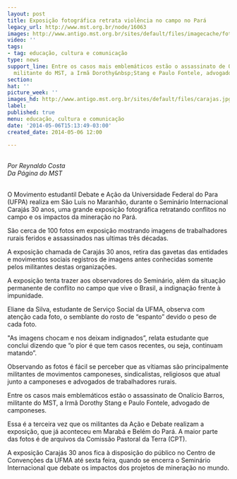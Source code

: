 ```yaml
---
layout: post
title: Exposição fotográfica retrata violência no campo no Pará
legacy_url: http://www.mst.org.br/node/16063
images: http://www.antigo.mst.org.br/sites/default/files/imagecache/foto_destaque/carajas.jpg
video: ''
tags:
- tag: educação, cultura e comunicação
type: news
support_line: Entre os casos mais emblemáticos estão o assassinato de Onalício Barros,
  militante do MST, a Irmã Dorothy&nbsp;Stang e Paulo Fontele, advogado de camponeses.
section: 
hat: ''
picture_week: ''
images_hd: http://www.antigo.mst.org.br/sites/default/files/carajas.jpg
label: 
published: true
menu: educação, cultura e comunicação
date: '2014-05-06T15:13:49-03:00'
created_date: 2014-05-06 12:00

---
```

<p><br><em>Por Reynaldo Costa<br>Da Página do MST</em><br>&nbsp;</p><p>O Movimento estudantil Debate e Ação da Universidade Federal do Para (UFPA) realiza em São Luís no Maranhão, durante o Seminário Internacional Carajás 30 anos, uma grande exposição fotográfica retratando conflitos no campo e os impactos da mineração no Pará.</p><p>São cerca de 100 fotos em exposição mostrando imagens de trabalhadores rurais feridos e assassinados nas ultimas três décadas.</p><p>A exposição chamada de Carajás 30 anos, retira das gavetas das entidades e movimentos sociais registros de imagens antes conhecidas somente pelos militantes destas organizações.</p><p>A exposição tenta trazer aos observadores do Seminário, além da situação permanente de conflito no campo que vive o Brasil, a indignação frente à impunidade.</p><p>Eliane da Silva, estudante de Serviço Social da UFMA, observa com atenção cada foto, o semblante do rosto de “espanto” devido o peso de cada foto.</p><p>"As imagens chocam e nos deixam indignados”, relata estudante que conclui dizendo que “o pior é que tem casos recentes, ou seja, continuam matando”.</p><p>Observando as fotos é fácil se perceber que as vítiamas são principalmente militantes de movimentos camponeses, sindicalistas, religiosos que atual junto a camponeses e advogados de trabalhadores rurais.&nbsp;</p><p>Entre os casos mais emblemáticos estão o assassinato de Onalício Barros, militante do MST, a Irmã Dorothy&nbsp;Stang e Paulo Fontele, advogado de camponeses.</p><p>Essa é a terceira vez que os militantes da Ação e Debate realizam a exposição, que já aconteceu em Marabá e Belém do Pará. A maior parte das fotos é de arquivos da Comissão Pastoral da Terra (CPT).</p><p>A exposição Carajás 30 anos fica à disposição do público no Centro de Convenções da UFMA até sexta feira, quando se encerra o Seminário Internacional que debate os impactos dos projetos de mineração no mundo.<br>&nbsp;</p>
